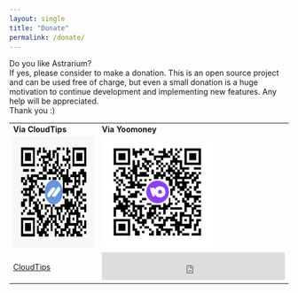 ```yaml
---
layout: single
title: "Donate"
permalink: /donate/
---
```


Do you like Astrarium?<br/>
If yes, please consider to make a donation. This is an open source project and can be used free of charge, but even a small donation is a huge motivation to continue development and implementing new features. Any help will be appreciated.<br/> Thank you :)
<br/>

<table border="0">
 <tr>
	<td><b>Via CloudTips</b></td>
    <td><b>Via Yoomoney</b></td>
    
 </tr>
 
 <tr>
    <td>
		<img src="/assets/images/qr/qr-cloudtips.png" width="200" height="200" />
	</td>
    <td>
		<img src="/assets/images/qr/qr-yoomoney.png" width="200" height="200" />
	</td>
 </tr>

  <tr>
    <td>
		<a href="https://pay.cloudtips.ru/p/465ec2c2">CloudTips</a>
	</td>
    <td>
		<iframe src="https://yoomoney.ru/quickpay/fundraise/button?billNumber=B1UQ5gP24vY.231024&" width="330" height="50" frameborder="0" allowtransparency="true" scrolling="no"></iframe>
	</td>
 </tr>
 
 </table>


